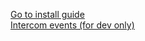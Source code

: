 [Go to install guide](https://github.com/rosteleset/rbt/blob/main/install/11.syslog.md)  
[Intercom events (for dev only)](https://github.com/rosteleset/rbt/blob/main/doc/)
